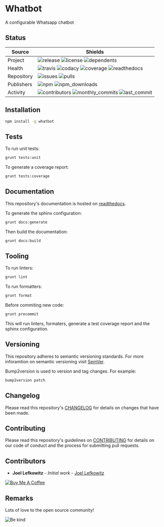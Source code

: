 # Whatbot

A configurable Whatsapp chatbot

## Status

| Source     | Shields                                                                                                            |
| ---------- | ------------------------------------------------------------------------------------------------------------------ |
| Project    | ![release][release_shield] ![license][license_shield] ![dependents][dependents_shield]                             |
| Health     | ![travis][travis_shield] ![codacy][codacy_shield] ![coverage][coverage_shield] ![readthedocs][readthedocs_shield]  |
| Repository | ![issues][issues_shield] ![pulls][pulls_shield]                                                                    |
| Publishers | ![npm][npm_shield] ![npm_downloads][npm_downloads_shield]                                                          |
| Activity   | ![contributors][contributors_shield] ![monthly_commits][monthly_commits_shield] ![last_commit][last_commit_shield] |

## Installation

```bash
npm install -g whatbot
```

## Tests

To run unit tests:

```bash
grunt tests:unit
```

To generate a coverage report:

```bash
grunt tests:coverage
```

## Documentation

This repository's documentation is hosted on [readthedocs][readthedocs].

To generate the sphinx configuration:

```bash
grunt docs:generate
```

Then build the documentation:

```bash
grunt docs:build
```

## Tooling

To run linters:

```bash
grunt lint
```

To run formatters:

```bash
grunt format
```

Before commiting new code:

```bash
grunt precommit
```

This will run linters, formaters, generate a test coverage report and the sphinx configuration.

## Versioning

This repository adheres to semantic versioning standards.
For more inforamtion on semantic versioning visit [SemVer][semver].

Bump2version is used to version and tag changes.
For example:

```bash
bump2version patch
```

## Changelog

Please read this repository's [CHANGELOG](CHANGELOG.md) for details on changes that have been made.

## Contributing

Please read this repository's guidelines on [CONTRIBUTING](CONTRIBUTING.md) for details on our code of conduct and the process for submitting pull requests.

## Contributors

- **Joel Lefkowitz** - _Initial work_ - [Joel Lefkowitz][joellefkowitz]

[![Buy Me A Coffee][coffee_button]][coffee]

## Remarks

Lots of love to the open source community!

![Be kind][be_kind]

<!-- Github links -->

[pulls]: https://github.com/JoelLefkowitz/whatbot/pulls
[issues]: https://github.com/JoelLefkowitz/whatbot/issues

<!-- External links -->

[readthedocs]: https://whatbot.readthedocs.io/en/latest/
[semver]: http://semver.org/
[coffee]: https://www.buymeacoffee.com/joellefkowitz
[coffee_button]: https://cdn.buymeacoffee.com/buttons/default-blue.png
[be_kind]: https://media.giphy.com/media/osAcIGTSyeovPq6Xph/giphy.gif

<!-- Acknowledgments -->

[joellefkowitz]: https://github.com/JoelLefkowitz

<!-- Project shields -->

[release_shield]: https://img.shields.io/github/v/tag/joellefkowitz/whatbot
[license_shield]: https://img.shields.io/github/license/joellefkowitz/whatbot
[dependents_shield]: https://img.shields.io/librariesio/dependent-repos/pypi/whatbot

<!-- Health shields -->

[travis_shield]: https://img.shields.io/travis/joellefkowitz/whatbot
[codacy_shield]: https://img.shields.io/codacy/coverage/whatbot
[coverage_shield]: https://img.shields.io/codacy/grade/whatbot
[readthedocs_shield]: https://img.shields.io/readthedocs/whatbot

<!-- Repository shields -->

[issues_shield]: https://img.shields.io/github/issues/joellefkowitz/whatbot
[pulls_shield]: https://img.shields.io/github/issues-pr/joellefkowitz/whatbot

<!-- Publishers shields -->

[npm_shield]: https://img.shields.io/npm/v/whatbot
[npm_downloads_shield]: https://img.shields.io/npm/dw/whatbot

<!-- Activity shields -->

[contributors_shield]: https://img.shields.io/github/contributors/joellefkowitz/whatbot
[monthly_commits_shield]: https://img.shields.io/github/commit-activity/m/joellefkowitz/whatbot
[last_commit_shield]: https://img.shields.io/github/last-commit/joellefkowitz/whatbot
